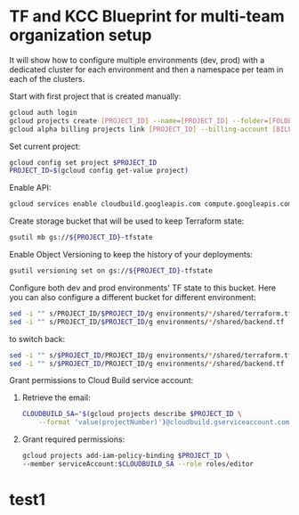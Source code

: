 # TF and KCC Blueprint for multi-team organization setup
It will show how to configure multiple environments (dev, prod) with a dedicated cluster for each environment and then a namespace per team in each of the clusters.


Start with first project that is created manually:

```bash
gcloud auth login
gcloud projects create [PROJECT_ID] --name=[PROJECT_ID] --folder=[FOLDER]
gcloud alpha billing projects link [PROJECT_ID] --billing-account [BILLING_ACCOUNT]
```

Set current project:

```bash
gcloud config set project $PROJECT_ID
PROJECT_ID=$(gcloud config get-value project)
```

Enable API:

```bash
gcloud services enable cloudbuild.googleapis.com compute.googleapis.com
```

Create storage bucket that will be used to keep Terraform state:

```bash
gsutil mb gs://${PROJECT_ID}-tfstate
```

Enable Object Versioning to keep the history of your deployments:

```bash
gsutil versioning set on gs://${PROJECT_ID}-tfstate
```

Configure both dev and prod environments' TF state to this bucket. Here you can also configure a different bucket for different environment:

```bash
sed -i "" s/PROJECT_ID/$PROJECT_ID/g environments/*/shared/terraform.tfvars
sed -i "" s/PROJECT_ID/$PROJECT_ID/g environments/*/shared/backend.tf
```

to switch back:

```bash
sed -i "" s/$PROJECT_ID/PROJECT_ID/g environments/*/shared/terraform.tfvars
sed -i "" s/$PROJECT_ID/PROJECT_ID/g environments/*/shared/backend.tf
```

Grant permissions to Cloud Build service account:

1. Retrieve the email:

    ```bash
    CLOUDBUILD_SA="$(gcloud projects describe $PROJECT_ID \
        --format 'value(projectNumber)')@cloudbuild.gserviceaccount.com"
    ```
2. Grant required permissions:
    ```bash
    gcloud projects add-iam-policy-binding $PROJECT_ID \
    --member serviceAccount:$CLOUDBUILD_SA --role roles/editor
    ```


# test1